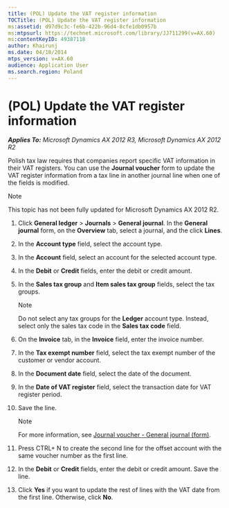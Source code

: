 ```yaml
---
title: (POL) Update the VAT register information
TOCTitle: (POL) Update the VAT register information
ms:assetid: d97d9c3c-fe6b-422b-96d4-8cfe1db0957b
ms:mtpsurl: https://technet.microsoft.com/library/JJ711299(v=AX.60)
ms:contentKeyID: 49387118
author: Khairunj
ms.date: 04/18/2014
mtps_version: v=AX.60
audience: Application User
ms.search.region: Poland
---
```


# (POL) Update the VAT register information 


_**Applies To:** Microsoft Dynamics AX 2012 R3, Microsoft Dynamics AX 2012 R2_

Polish tax law requires that companies report specific VAT information in their VAT registers. You can use the **Journal voucher** form to update the VAT register information from a tax line in another journal line when one of the fields is modified.


> [!NOTE]
> <P>This topic has not been fully updated for Microsoft Dynamics AX 2012 R2.</P>



1.  Click **General ledger** \> **Journals** \> **General journal**. In the **General journal** form, on the **Overview** tab, select a journal, and the click **Lines**.

2.  In the **Account type** field, select the account type.

3.  In the **Account** field, select an account for the selected account type.

4.  In the **Debit** or **Credit** fields, enter the debit or credit amount.

5.  In the **Sales tax group** and **Item sales tax group** fields, select the tax groups.
    

    > [!NOTE]
    > <P>Do not select any tax groups for the <STRONG>Ledger</STRONG> account type. Instead, select only the sales tax code in the <STRONG>Sales tax code</STRONG> field.</P>



6.  On the **Invoice** tab, in the **Invoice** field, enter the invoice number.

7.  In the **Tax exempt number** field, select the tax exempt number of the customer or vendor account.

8.  In the **Document date** field, select the date of the document.

9.  In the **Date of VAT register** field, select the transaction date for VAT register period.

10. Save the line.
    

    > [!NOTE]
    > <P>For more information, see <A href="https://technet.microsoft.com/library/aa591466(v=ax.60)">Journal voucher - General journal (form)</A>.</P>



11. Press CTRL+ N to create the second line for the offset account with the same voucher number as the first line.

12. In the **Debit** or **Credit** fields, enter the debit or credit amount. Save the line.

13. Click **Yes** if you want to update the rest of lines with the VAT date from the first line. Otherwise, click **No**.

  


